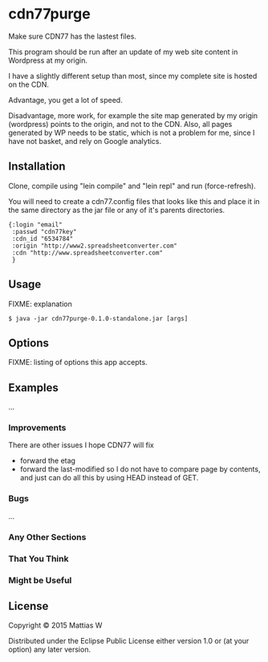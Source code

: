 
# cdn77purge

Make sure CDN77 has the lastest files.

This program should be run after an update of my web site content in Wordpress at my origin.

I have a slightly different setup than most, since my complete site is hosted on the CDN.

Advantage, you get a lot of speed.

Disadvantage, more work, for example the site map generated by my origin (wordpress) points to the origin, and not to the CDN. Also, all pages generated by WP needs to be static, which is not a problem for me, since I have not basket, and rely on Google analytics.

## Installation

Clone, compile using "lein compile" and "lein repl" and run (force-refresh).

You will need to create a cdn77.config files that looks like this and place it in the same directory as the jar file or any of it's parents directories.

```
{:login "email"
 :passwd "cdn77key"
 :cdn_id "6534784"
 :origin "http://www2.spreadsheetconverter.com"
 :cdn "http://www.spreadsheetconverter.com"
 }	
```

## Usage

FIXME: explanation

    $ java -jar cdn77purge-0.1.0-standalone.jar [args]

## Options

FIXME: listing of options this app accepts.

## Examples

...

### Improvements

There are other issues I hope CDN77 will fix
 * forward the etag
 * forward the last-modified
so I do not have to compare page by contents, and just can do all this by using HEAD instead of GET.

### Bugs

...


### Any Other Sections
### That You Think
### Might be Useful

## License

Copyright © 2015 Mattias W

Distributed under the Eclipse Public License either version 1.0 or (at
your option) any later version.
